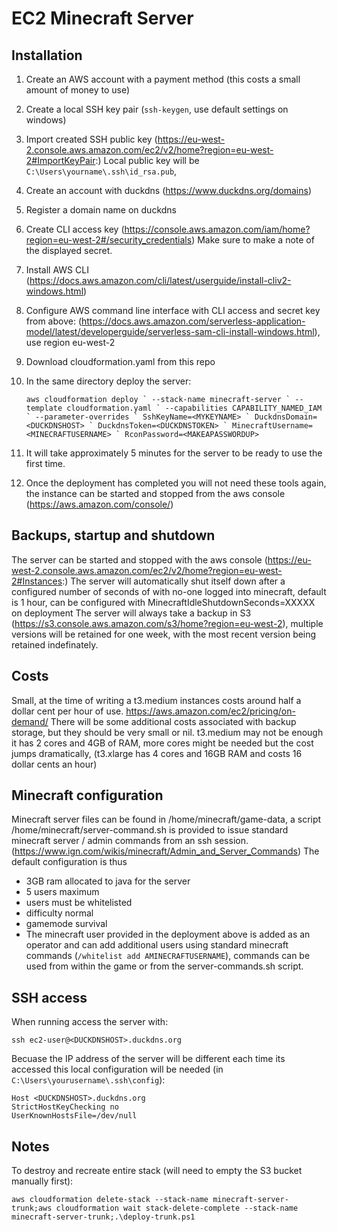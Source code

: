 # EC2 Minecraft Server

## Installation
1. Create an AWS account with a payment method (this costs a small amount of money to use)
1. Create a local SSH key pair (`ssh-keygen`, use default settings on windows)
1. Import created SSH public key (https://eu-west-2.console.aws.amazon.com/ec2/v2/home?region=eu-west-2#ImportKeyPair:)
Local public key will be `C:\Users\yourname\.ssh\id_rsa.pub`, 
1. Create an account with duckdns (https://www.duckdns.org/domains)
1. Register a domain name on duckdns
1. Create CLI access key (https://console.aws.amazon.com/iam/home?region=eu-west-2#/security_credentials) Make sure to make a note of the displayed secret. 
1. Install AWS CLI (https://docs.aws.amazon.com/cli/latest/userguide/install-cliv2-windows.html)
1. Configure AWS command line interface with CLI access and secret key from above: (https://docs.aws.amazon.com/serverless-application-model/latest/developerguide/serverless-sam-cli-install-windows.html), use region eu-west-2
1. Download cloudformation.yaml from this repo
1. In the same directory deploy the server:

	``aws cloudformation deploy `
	--stack-name minecraft-server `
	--template cloudformation.yaml `
	--capabilities CAPABILITY_NAMED_IAM `
	--parameter-overrides `
		SshKeyName=<MYKEYNAME> `
		DuckdnsDomain=<DUCKDNSHOST> `
		DuckdnsToken=<DUCKDNSTOKEN> `
		MinecraftUsername=<MINECRAFTUSERNAME> `
		RconPassword=<MAKEAPASSWORDUP> ``

1. It will take approximately 5 minutes for the server to be ready to use the first time.
1. Once the deployment has completed you will not need these tools again, the instance can be started and stopped from the aws console (https://aws.amazon.com/console/)

## Backups, startup and shutdown
The server can be started and stopped with the aws console (https://eu-west-2.console.aws.amazon.com/ec2/v2/home?region=eu-west-2#Instances:)
The server will automatically shut itself down after a configured number of seconds of with no-one logged into minecraft, default is 1 hour, can be configured with MinecraftIdleShutdownSeconds=XXXXX on deployment
The server will always take a backup in S3 (https://s3.console.aws.amazon.com/s3/home?region=eu-west-2), multiple versions will be retained for one week, with the most recent version being retained indefinately.

## Costs
Small, at the time of writing a t3.medium instances costs around half a dollar cent per hour of use.
https://aws.amazon.com/ec2/pricing/on-demand/ 
There will be some additional costs associated with backup storage, but they should be very small or nil.
t3.medium may not be enough it has 2 cores and 4GB of RAM, more cores might be needed but the cost jumps dramatically, (t3.xlarge has 4 cores and 16GB RAM and costs 16 dollar cents an hour)

## Minecraft configuration
Minecraft server files can be found in /home/minecraft/game-data, a script /home/minecraft/server-command.sh is provided to issue standard minecraft server / admin commands from an ssh session. (https://www.ign.com/wikis/minecraft/Admin_and_Server_Commands) The default configuration is thus
* 3GB ram allocated to java for the server
* 5 users maximum
* users must be whitelisted
* difficulty normal
* gamemode survival
* The minecraft user provided in the deployment above is added as an operator and can add additional users using standard minecraft commands (`/whitelist add AMINECRAFTUSERNAME`), commands can be used from within the game or from the server-commands.sh script.

## SSH access
When running access the server with:

	ssh ec2-user@<DUCKDNSHOST>.duckdns.org

Becuase the IP address of the server will be different each time its accessed this local configuration will be needed (in `C:\Users\yourusername\.ssh\config`):

	Host <DUCKDNSHOST>.duckdns.org
    StrictHostKeyChecking no
    UserKnownHostsFile=/dev/null    

## Notes
To destroy and recreate entire stack (will need to empty the S3 bucket manually first):

	aws cloudformation delete-stack --stack-name minecraft-server-trunk;aws cloudformation wait stack-delete-complete --stack-name minecraft-server-trunk;.\deploy-trunk.ps1

